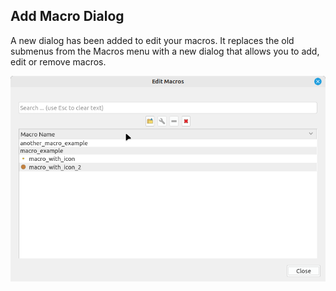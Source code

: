 ## Add Macro Dialog

A new dialog has been added to edit your macros. It replaces the old submenus
from the Macros menu with a new dialog that allows you to add, edit or remove
macros.

![Edit Macros Dialog](add-macro-dialog.png)
